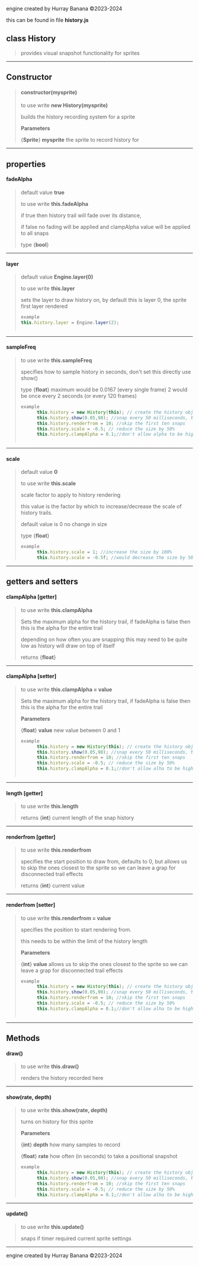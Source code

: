 engine created by Hurray Banana &copy;2023-2024

this can be found in file **history.js**
## class History
>  provides visual snapshot functionality for sprites
> 
> 

---

## Constructor
> #### constructor(mysprite)
> to use write **new History(mysprite)**
> 
> builds the history recording system for a sprite
> 
> 
> **Parameters**
> 
> {**Sprite**} **mysprite** the sprite to record history for
> 
> 

---

## properties
#### fadeAlpha
> default value **true**
> 
> to use write **this.fadeAlpha**
> 
> if true then history trail will fade over its distance,
> 
> if false no fading will be applied and clampAlpha value will be applied to all snaps
> 
> 
> type {**bool**}
> 
> 

---

#### layer
> default value **Engine.layer(0)**
> 
> to use write **this.layer**
> 
> sets the layer to draw history on, by default this is layer 0, the sprite first layer rendered
> 
> ```js
> example
> this.history.layer = Engine.layer(2);
>     
> ```
> 

---

#### sampleFreq
> to use write **this.sampleFreq**
> 
> specifies how to sample history in seconds, don't set this directly use show()
> 
> 
> type {**float**} maximum would be 0.0167 (every single frame) 2 would be once every 2 seconds (or every 120 frames)
> 
> ```js
> example
>       this.history = new History(this); // create the history object
>       this.history.show(0.05,90); //snap every 50 milliseconds, take 90 samples
>       this.history.renderfrom = 10; //skip the first ten snaps
>       this.history.scale = -0.5; // reduce the size by 50%
>       this.history.clampAlpha = 0.1;//don't allow alpha to be higher than 10%
>     
> ```
> 

---

#### scale
> default value **0**
> 
> to use write **this.scale**
> 
> scale factor to apply to history rendering
> 
> this value is the factor by which to increase/decrease the scale of history trails.
> 
> default value is 0  no change in size
> 
> 
> type {**float**}
> 
> ```js
> example
>       this.history.scale = 1; //increase the size by 100%
>       this.history.scale = -0.5f; //would decrease the size by 50%,
> ```
> 

---

## getters and setters
#### clampAlpha [getter]
> to use write **this.clampAlpha**
> 
> Sets the maximum alpha for the history trail, if fadeAlpha is false then this is the alpha for the entire trail
> 
> depending on how often you are snapping this may need to be quite low as history will draw on top of itself
> 
> 
> returns {**float**}
> 
> 

---

#### clampAlpha [setter]
> to use write **this.clampAlpha = value**
> 
> Sets the maximum alpha for the history trail, if fadeAlpha is false then this is the alpha for the entire trail
> 
> 
> **Parameters**
> 
> {**float**} **value** new value between 0 and 1
> 
> ```js
> example
>       this.history = new History(this); // create the history object
>       this.history.show(0.05,90); //snap every 50 milliseconds, take 90 samples
>       this.history.renderfrom = 10; //skip the first ten snaps
>       this.history.scale = -0.5; // reduce the size by 50%
>       this.history.clampAlpha = 0.1;//don't allow alha to be higher than 10%
>     
> ```
> 

---

#### length [getter]
> to use write **this.length**
> 
> 
> returns {**int**} current length of the snap history
> 
> 

---

#### renderfrom [getter]
> to use write **this.renderfrom**
> 
> specifies the start position to draw from, defaults to 0, but allows us to skip the ones closest to the sprite so we can leave a grap for disconnected trail effects
> 
> 
> returns {**int**} current value
> 
> 

---

#### renderfrom [setter]
> to use write **this.renderfrom = value**
> 
> specifies the position to start rendering from.
> 
> this needs to be within the limit of the history length
> 
> 
> **Parameters**
> 
> {**int**} **value** allows us to skip the ones closest to the sprite so we can leave a grap for disconnected trail effects
> 
> ```js
> example
>       this.history = new History(this); // create the history object
>       this.history.show(0.05,90); //snap every 50 milliseconds, take 90 samples
>       this.history.renderfrom = 10; //skip the first ten snaps
>       this.history.scale = -0.5; // reduce the size by 50%
>       this.history.clampAlpha = 0.1;//don't allow alha to be higher than 10%
>     
> ```
> 

---

## Methods
#### draw()
> to use write **this.draw()**
> 
> renders the history recorded here
> 
> 

---

#### show(rate, depth)
> to use write **this.show(rate, depth)**
> 
> turns on history for this sprite
> 
> 
> **Parameters**
> 
> {**int**} **depth** how many samples to record
> 
> {**float**} **rate** how often (in seconds) to take a positional snapshot
> 
> ```js
> example
>       this.history = new History(this); // create the history object
>       this.history.show(0.05,90); //snap every 50 milliseconds, take 90 samples
>       this.history.renderfrom = 10; //skip the first ten snaps
>       this.history.scale = -0.5; // reduce the size by 50%
>       this.history.clampAlpha = 0.1;//don't allow alha to be higher than 10%
> ```
> 

---

#### update()
> to use write **this.update()**
> 
> snaps if timer required current sprite settings
> 
> 

---

engine created by Hurray Banana &copy;2023-2024
